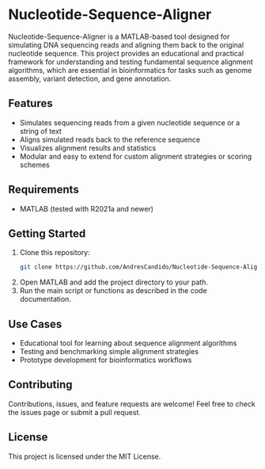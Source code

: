 # Nucleotide-Sequence-Aligner

Nucleotide-Sequence-Aligner is a MATLAB-based tool designed for simulating DNA sequencing reads and aligning them back to the original nucleotide sequence. This project provides an educational and practical framework for understanding and testing fundamental sequence alignment algorithms, which are essential in bioinformatics for tasks such as genome assembly, variant detection, and gene annotation.

## Features

- Simulates sequencing reads from a given nucleotide sequence or a string of text
- Aligns simulated reads back to the reference sequence
- Visualizes alignment results and statistics
- Modular and easy to extend for custom alignment strategies or scoring schemes

## Requirements

- MATLAB (tested with R2021a and newer)

## Getting Started

1. Clone this repository:
   ```bash
   git clone https://github.com/AndresCandido/Nucleotide-Sequence-Aligner.git
   ```
2. Open MATLAB and add the project directory to your path.
3. Run the main script or functions as described in the code documentation.

## Use Cases

- Educational tool for learning about sequence alignment algorithms
- Testing and benchmarking simple alignment strategies
- Prototype development for bioinformatics workflows

## Contributing

Contributions, issues, and feature requests are welcome! Feel free to check the issues page or submit a pull request.

## License

This project is licensed under the MIT License.

